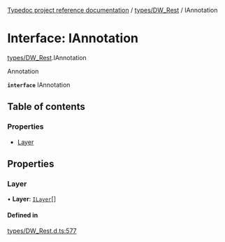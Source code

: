 [Typedoc project reference documentation](../README.md) / [types/DW_Rest](../modules/types_dw_rest.md) / IAnnotation

# Interface: IAnnotation

[types/DW_Rest](../modules/types_dw_rest.md).IAnnotation

Annotation

**`interface`** IAnnotation

## Table of contents

### Properties

- [Layer](types_dw_rest.iannotation.md#layer)

## Properties

### Layer

• **Layer**: [`ILayer`](types_dw_rest.ilayer.md)[]

#### Defined in

[types/DW_Rest.d.ts:577](https://github.com/DocuWare/REST-Sample-TS/blob/beb3ada/src/types/DW_Rest.d.ts#L577)

